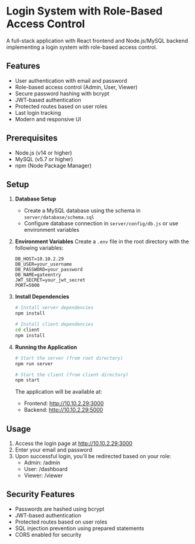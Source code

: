 # Login System with Role-Based Access Control

A full-stack application with React frontend and Node.js/MySQL backend implementing a login system with role-based access control.

## Features

- User authentication with email and password
- Role-based access control (Admin, User, Viewer)
- Secure password hashing with bcrypt
- JWT-based authentication
- Protected routes based on user roles
- Last login tracking
- Modern and responsive UI

## Prerequisites

- Node.js (v14 or higher)
- MySQL (v5.7 or higher)
- npm (Node Package Manager)

## Setup

1. **Database Setup**
   - Create a MySQL database using the schema in `server/database/schema.sql`
   - Configure database connection in `server/config/db.js` or use environment variables

2. **Environment Variables**
   Create a `.env` file in the root directory with the following variables:
   ```
   DB_HOST=10.10.2.29
   DB_USER=your_username
   DB_PASSWORD=your_password
   DB_NAME=gateentry
   JWT_SECRET=your_jwt_secret
   PORT=5000
   ```

3. **Install Dependencies**
   ```bash
   # Install server dependencies
   npm install

   # Install client dependencies
   cd client
   npm install
   ```

4. **Running the Application**
   ```bash
   # Start the server (from root directory)
   npm run server

   # Start the client (from client directory)
   npm start
   ```

   The application will be available at:
   - Frontend: http://10.10.2.29:3000
   - Backend: http://10.10.2.29:5000

## Usage

1. Access the login page at http://10.10.2.29:3000
2. Enter your email and password
3. Upon successful login, you'll be redirected based on your role:
   - Admin: /admin
   - User: /dashboard
   - Viewer: /viewer

## Security Features

- Passwords are hashed using bcrypt
- JWT-based authentication
- Protected routes based on user roles
- SQL injection prevention using prepared statements
- CORS enabled for security
